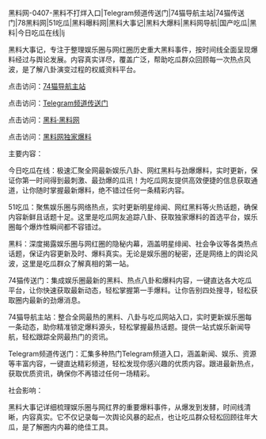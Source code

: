 #
黑料网-0407-黑料不打烊入口|Telegram频道传送门|74猫导航主站|74猫传送门|78黑料网|51吃瓜|黑料曝料网|黑料大事记|黑料大爆料|黑料网导航|国产吃瓜|黑料|今日吃瓜在线|lj

黑料大事记，专注于整理娱乐圈与网红圈历史重大黑料事件，按时间线全面呈现爆料经过与舆论发展。内容真实详尽，覆盖广泛，帮助吃瓜群众回顾每一次热点风波，是了解八卦演变过程的权威资料平台。


点击访问：<a href="https://74mao.com/">74猫导航主站</a>

点击访问：<a href="https://74mao.com/">Telegram频道传送门</a>

点击访问：<a href="https://qfwfg.pages.dev/">黑料·黑料网</a>

点击访问：<a href="https://haef.pages.dev/">黑料网独家爆料</a>


主要内容：

今日吃瓜在线：极速汇聚全网最新娱乐八卦、网红黑料与劲爆爆料，实时更新，保证你第一时间得到最刺激、最劲爆的瓜讯！为吃瓜网友提供高效便捷的信息获取通道，让你随时掌握最新爆料，绝不错过任何一条精彩内容。

51吃瓜：聚焦娱乐圈与网络热点，实时更新明星绯闻、网红黑料等火热话题，确保内容新鲜且话题十足。这里是吃瓜网友追踪八卦、获取独家爆料的首选平台，娱乐圈每个爆炸性瞬间都不容错过。

黑料：深度揭露娱乐圈与网红圈的隐秘内幕，涵盖明星绯闻、社会争议等各类热点话题，保证内容更新及时、爆料真实。无论是娱乐圈的秘密，还是网络上的舆论风波，这里是吃瓜群众了解真相的第一站。

74猫传送门：集成娱乐圈最新的黑料、热点八卦和爆料内容，一键直达各大吃瓜平台，让你快速获取最新动态，轻松掌握第一手爆料。让你告别四处搜寻，轻松获取圈内最新的劲爆消息。

74猫导航主站：整合全网最热的黑料、八卦与吃瓜网站入口，实时更新娱乐圈每一条动态，助你精准锁定爆料源头，轻松掌握最热话题。提供一站式娱乐新闻导航，轻松跟踪全网最热门的资讯。

Telegram频道传送门：汇集多种热门Telegram频道入口，涵盖新闻、娱乐、资源等丰富内容，一键直达精彩频道，轻松发现你感兴趣的优质内容。跟进最新热点，获取优质资讯，确保你不再错过任何一场精彩。

社会影响：

黑料大事记详细梳理娱乐圈与网红界的重要爆料事件，从爆发到发酵，时间线清晰，内容真实。它不仅记录每一次舆论风暴的起点，也让吃瓜群众轻松回顾往年大瓜，是了解圈内内幕的绝佳工具。

<span style="display:none;">[Canonical link](https://github.com/Nguquadi555/6527 ）</span>
